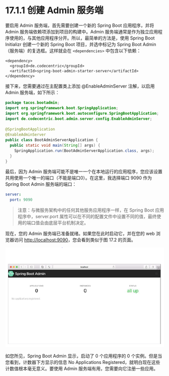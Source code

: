# 17.1.1 创建 Admin 服务端

要启用 Admin 服务端，首先需要创建一个新的 Spring Boot 应用程序，并将 Admin 服务端依赖项添加到项目的构建中。Admin 服务端通常是作为独立应用程序使用的，与其他应用程序分开。所以，最简单的方法是，使用 Spring Boot Initializr 创建一个新的 Spring Boot 项目，并选中标记为 Spring Boot Admin（服务端）的复选框。这样就会在 `<dependencies>` 中包含以下依赖：

```markup
<dependency>
  <groupId>de.codecentric</groupId>
  <artifactId>spring-boot-admin-starter-server</artifactId>
</dependency>
```

接下来，您需要通过在主配置类上添加 @EnableAdminServer 注解，以启用 Admin 服务端，如下所示：

```java
package tacos.bootadmin;
import org.springframework.boot.SpringApplication;
import org.springframework.boot.autoconfigure.SpringBootApplication;
import de.codecentric.boot.admin.server.config.EnableAdminServer;

@SpringBootApplication
@EnableAdminServer
public class BootAdminServerApplication {
  public static void main(String[] args) {
    SpringApplication.run(BootAdminServerApplication.class, args);
  }
}
```

最后，因为 Admin 服务端可能不是唯一一个在本地运行的应用程序，您应该设置共用使用一个唯一的端口（不能是端口0）。在这里，我选择端口 9090 作为 Spring Boot Admin 服务端的端口：

```yaml
server:
  port: 9090
```

> 注意：与微服务架构中的任何其他服务应用程序一样，在 Spring Boot 应用程序中，server.port 属性可以在不同的配置文件中设置不同的值，最终使用的端口值会由底层平台机制决定。

现在，您的 Admin 服务端已准备就绪。如果您在此时启动它，并在您的 web 浏览器访问 [http://localhost:9090](http://localhost:9090)，您会看到类似于图 17.2 的页面。

![&#x56FE;17.2 &#x663E;&#x793A;&#x5728; Spring Boot Admin UI &#x4E2D;&#x7684;&#x65B0;&#x521B;&#x5EFA;&#x7684;&#x670D;&#x52A1;&#x5668;&#x3002;&#x5C1A;&#x672A;&#x767B;&#x8BB0;&#x4EFB;&#x4F55;&#x5E94;&#x7528;&#x3002;](../../.gitbook/assets/17.2.png)

如您所见，Spring Boot Admin 显示，启动了 0 个应用程序的 0 个实例。但是当您看到，计数器下方显示的信息 No Applications Registered，就明白现在这些计数值根本毫无意义。要使用 Admin 服务端有用，您需要向它注册一些应用。

